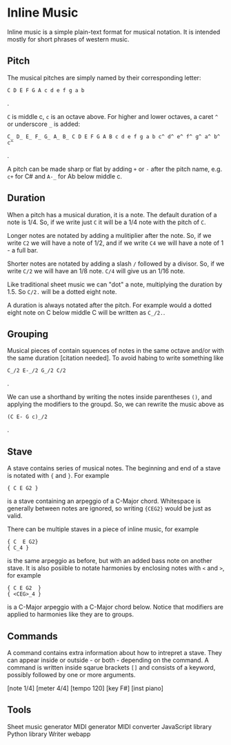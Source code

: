 # Inline Music

Inline music is a simple plain-text format for musical notation. It is intended mostly
for short phrases of western music.

## Pitch

The musical pitches are simply named by their corresponding letter:

```
C D E F G A c d e f g a b
```
.

`C` is middle c, `c` is an octave above. For higher and lower octaves, a caret `^` or underscore `_` is added: 

```
C_ D_ E_ F_ G_ A_ B_ C D E F G A B c d e f g a b c^ d^ e^ f^ g^ a^ b^ c^
```
.

A pitch can be made sharp or flat by adding `+` or `-` after the pitch name, e.g. `c+` for C# and `A-_` for Ab below middle c.

## Duration

When a pitch has a musical duration, it is a note. The default duration of a note is 1/4. So, if we write just `C` it will be a 1/4 note with the pitch of `C`.

Longer notes are notated by adding a mulitiplier after the note. So, if we write `C2` we will have a note of 1/2, and if we write `C4` we will have a note of 1 - a full bar. 

Shorter notes are notated by adding a slash `/` followed by a divisor. So, if we write `C/2` we will have an 1/8 note. `C/4` will give us an 1/16 note.

Like traditional sheet music we can "dot" a note, multiplying the duration by 1.5. So `C/2.` will be a dotted eight note.

A duration is always notated after the pitch. For example would a dotted eight note on C below middle C will be written as `C_/2.`.

## Grouping

Musical pieces of contain squences of notes in the same octave and/or with the same duration [citation needed]. To avoid habing to write something like

```
C_/2 E-_/2 G_/2 C/2
```
.

We can use a shorthand by writing the notes inside parentheses `()`, and applying the modifiers to the groupd. So, we can rewrite the music above as

```
(C E- G c)_/2
```
.

## Stave

A stave contains series of musical notes. The beginning and end of a stave is notated with `{` and `}`. For example 

```
{ C E G2 }
```

is a stave containing an arpeggio of a C-Major chord. Whitespace is generally between notes are ignored, so writing `{CEG2}` would be just as valid.

There can be multiple staves in a piece of inline music, for example

```
{ C  E G2}
{ C_4 }
```

is the same arpeggio as before, but with an added bass note on another stave. It is also posiible to notate harmonies by enclosing notes with `<` and `>`, for example

```
{ C E G2  }
{ <CEG>_4 }
```

is a C-Major arpeggio with a C-Major chord below. Notice that modifiers are applied to harmonies like they are to groups.

## Commands

A command contains extra information about how to intrepret a stave. They can appear inside or outside - or both - depending on the command. A command is written inside sqarue brackets `[]` and consists of a keyword, possibly followed by one or more arguments.

[note 1/4]
[meter 4/4]
[tempo 120]
[key F#]
[inst piano]

## Tools

Sheet music generator
MIDI generator
MIDI converter
JavaScript library
Python library
Writer webapp
